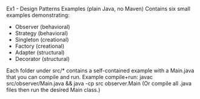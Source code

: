 Ex1 - Design Patterns Examples (plain Java, no Maven)
Contains six small examples demonstrating:
- Observer (behavioral)
- Strategy (behavioral)
- Singleton (creational)
- Factory (creational)
- Adapter (structural)
- Decorator (structural)

Each folder under src/* contains a self-contained example with a Main.java that you can compile and run.
Example compile+run: javac src/observer/Main.java && java -cp src observer.Main
(Or compile all .java files then run the desired Main class.)
